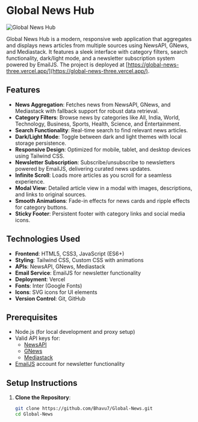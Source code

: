 # Global News Hub

![Global News Hub](https://via.placeholder.com/800x400?text=Global+News+Hub) <!-- Replace with a screenshot or logo -->

Global News Hub is a modern, responsive web application that aggregates and displays news articles from multiple sources using NewsAPI, GNews, and Mediastack. It features a sleek interface with category filters, search functionality, dark/light mode, and a newsletter subscription system powered by EmailJS. The project is deployed at [https://global-news-three.vercel.app/](https://global-news-three.vercel.app/).

## Features

- **News Aggregation**: Fetches news from NewsAPI, GNews, and Mediastack with fallback support for robust data retrieval.
- **Category Filters**: Browse news by categories like All, India, World, Technology, Business, Sports, Health, Science, and Entertainment.
- **Search Functionality**: Real-time search to find relevant news articles.
- **Dark/Light Mode**: Toggle between dark and light themes with local storage persistence.
- **Responsive Design**: Optimized for mobile, tablet, and desktop devices using Tailwind CSS.
- **Newsletter Subscription**: Subscribe/unsubscribe to newsletters powered by EmailJS, delivering curated news updates.
- **Infinite Scroll**: Loads more articles as you scroll for a seamless experience.
- **Modal View**: Detailed article view in a modal with images, descriptions, and links to original sources.
- **Smooth Animations**: Fade-in effects for news cards and ripple effects for category buttons.
- **Sticky Footer**: Persistent footer with category links and social media icons.

## Technologies Used

- **Frontend**: HTML5, CSS3, JavaScript (ES6+)
- **Styling**: Tailwind CSS, Custom CSS with animations
- **APIs**: NewsAPI, GNews, Mediastack
- **Email Service**: EmailJS for newsletter functionality
- **Deployment**: Vercel
- **Fonts**: Inter (Google Fonts)
- **Icons**: SVG icons for UI elements
- **Version Control**: Git, GitHub

## Prerequisites

- Node.js (for local development and proxy setup)
- Valid API keys for:
  - [NewsAPI](https://newsapi.org/)
  - [GNews](https://gnews.io/)
  - [Mediastack](https://mediastack.com/)
- [EmailJS](https://www.emailjs.com/) account for newsletter functionality

## Setup Instructions

1. **Clone the Repository**:
   ```bash
   git clone https://github.com/Bhavu7/Global-News.git
   cd Global-News
